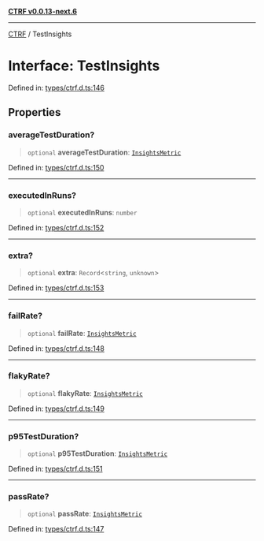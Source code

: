 [**CTRF v0.0.13-next.6**](../README.md)

***

[CTRF](../README.md) / TestInsights

# Interface: TestInsights

Defined in: [types/ctrf.d.ts:146](https://github.com/ctrf-io/ctrf-core-js/blob/main/types/ctrf.d.ts#L146)

## Properties

### averageTestDuration?

> `optional` **averageTestDuration**: [`InsightsMetric`](InsightsMetric.md)

Defined in: [types/ctrf.d.ts:150](https://github.com/ctrf-io/ctrf-core-js/blob/main/types/ctrf.d.ts#L150)

***

### executedInRuns?

> `optional` **executedInRuns**: `number`

Defined in: [types/ctrf.d.ts:152](https://github.com/ctrf-io/ctrf-core-js/blob/main/types/ctrf.d.ts#L152)

***

### extra?

> `optional` **extra**: `Record`\<`string`, `unknown`\>

Defined in: [types/ctrf.d.ts:153](https://github.com/ctrf-io/ctrf-core-js/blob/main/types/ctrf.d.ts#L153)

***

### failRate?

> `optional` **failRate**: [`InsightsMetric`](InsightsMetric.md)

Defined in: [types/ctrf.d.ts:148](https://github.com/ctrf-io/ctrf-core-js/blob/main/types/ctrf.d.ts#L148)

***

### flakyRate?

> `optional` **flakyRate**: [`InsightsMetric`](InsightsMetric.md)

Defined in: [types/ctrf.d.ts:149](https://github.com/ctrf-io/ctrf-core-js/blob/main/types/ctrf.d.ts#L149)

***

### p95TestDuration?

> `optional` **p95TestDuration**: [`InsightsMetric`](InsightsMetric.md)

Defined in: [types/ctrf.d.ts:151](https://github.com/ctrf-io/ctrf-core-js/blob/main/types/ctrf.d.ts#L151)

***

### passRate?

> `optional` **passRate**: [`InsightsMetric`](InsightsMetric.md)

Defined in: [types/ctrf.d.ts:147](https://github.com/ctrf-io/ctrf-core-js/blob/main/types/ctrf.d.ts#L147)
